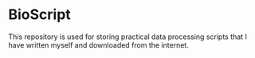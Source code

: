 # BioScript
This repository is used for storing practical data processing scripts that I have written myself and downloaded from the internet.
